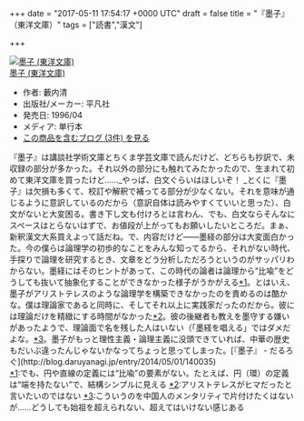 
+++
date = "2017-05-11 17:54:17 +0000 UTC"
draft = false
title = "『墨子』（東洋文庫）"
tags = ["読書","漢文"]

+++
<div class="hatena-asin-detail"><a href="http://www.amazon.co.jp/exec/obidos/ASIN/458280599X/bestylesnet-22/"><img src="https://images-fe.ssl-images-amazon.com/images/I/41VV9CQZ2BL._SL160_.jpg" class="hatena-asin-detail-image" alt="墨子 (東洋文庫)" title="墨子 (東洋文庫)"/></a><div class="hatena-asin-detail-info"><a href="http://www.amazon.co.jp/exec/obidos/ASIN/458280599X/bestylesnet-22/">墨子 (東洋文庫)</a><ul><li><span class="hatena-asin-detail-label">作者:</span> 藪内清</li><li><span class="hatena-asin-detail-label">出版社/メーカー:</span> 平凡社</li><li><span class="hatena-asin-detail-label">発売日:</span> 1996/04</li><li><span class="hatena-asin-detail-label">メディア:</span> 単行本</li><li><a href="http://d.hatena.ne.jp/asin/458280599X/bestylesnet-22" target="_blank">この商品を含むブログ (3件) を見る</a></li></ul></div><div class="hatena-asin-detail-foot"></div></div>『墨子』は講談社学術文庫とちくま学芸文庫で読んだけど、どちらも抄訳で、未収録の部分が多かった。それ以外の部分にも触れてみたかったので、生まれて初めて東洋文庫を買ったけど……_やっぱ、白文ぐらいはほしいぞ！ _とくに『墨子』は欠損も多くて、校訂や解釈で補ってる部分が少なくない。それを意味が通じるように意訳しているのだから（意訳自体は読みやすくていいと思った）、白文がないと大変困る。書き下し文も付けろとは言わん、でも、白文ならそんなにスペースはとらないはずで、お値段が上がってもお願いしたいところだ。まぁ、新釈漢文大系買えよって話だね。で、内容だけど――墨経の部分は大変面白かった。今の僕らは論理学の初歩的なことをみんな知ってるから、それがない時代、手探りで論理を研究するとき、文章をどう分析しただろうというのがサッパリわからない。墨経にはそのヒントがあって、この時代の論者は論理から“比喩”をどうしても抜いて抽象化することができなかった様子がうかがえる<a href="#f-00513227" name="fn-00513227" title="でも、円や直線の定義には“比喩”の要素がない。たとえば、円（環）の定義は“端を持たない”で、結構シンプルに見える">*1</a>。とはいえ、墨子がアリストテレスのような論理学を構築できなかったのを責めるのは酷かな。僕は理論家であると同時に、そしてそれ以上に実践家だったのだから。彼には理論だけを精緻にする時間がなかった<a href="#f-efab3fff" name="fn-efab3fff" title="アリストテレスがヒマだったと言いたいのではない">*2</a>。彼の後継者も教えを墨守する嫌いがあったようで、理論面で名を残した人はいない（「墨経を唱える」ではダメだよな。<a href="#f-507e06ea" name="fn-507e06ea" title="こういうのを中国人のメンタリティで片付けたくはないが……どうしても始祖を超えられない、超えてはいけない感じある">*3</a>。墨子がもっと理性主義・論理主義に没頭できていれば、中華の歴史もだいぶ違ったんじゃないかなってちょっと思ってしまった。[『墨子』 - だるろぐ](http://blog.daruyanagi.jp/entry/2014/05/01/140035)
<div class="footnote">
<a href="#fn-00513227" name="f-00513227" class="footnote-number">*1</a><span class="footnote-delimiter">:</span><span class="footnote-text">でも、円や直線の定義には“比喩”の要素がない。たとえば、円（環）の定義は“端を持たない”で、結構シンプルに見える</span>
<a href="#fn-efab3fff" name="f-efab3fff" class="footnote-number">*2</a><span class="footnote-delimiter">:</span><span class="footnote-text">アリストテレスがヒマだったと言いたいのではない</span>
<a href="#fn-507e06ea" name="f-507e06ea" class="footnote-number">*3</a><span class="footnote-delimiter">:</span><span class="footnote-text">こういうのを中国人のメンタリティで片付けたくはないが……どうしても始祖を超えられない、超えてはいけない感じある</span>
</div>

